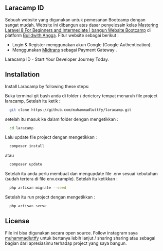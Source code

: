 ## Laracamp ID

Sebuah website yang digunakan untuk pemesanan Bootcamp dengan sangat mudah. Website ini dibangun atas dasar penyelesain kelas [Mastering Laravel 8 For Beginners and Intermediate | bangun Website Bootcamp](https://buildwithangga.com/talent/muhammadlutfi3101/mastering-laravel-8-for-beginners-intermediate-bangun-website-bootcamp) di platform [Buildwith Angga](https://buildwithangga.com/). Fitur website sebagai berikut :

-   Login & Register menggunakan akun Google (Google Authentication).
-   Menggunakan [Midtrans](https://midtrans.com/) sebagai Payment Gateway .

Laracamp ID - Start Your Developer Journey Today.

## Installation

Install Laracamp by following these steps:

Buka terminal git bash anda di folder / derictory tempat menaruh file project laracamp, Setelah itu ketik :

```bash
  git clone https://github.com/muhammadluttfy/laracamp.git
```

setelah itu masuk ke dalam folder dengan mengetikkan :

```bash
  cd laracamp
```

Lalu update file project dengan mengetikkan :

```bash
  composer install
```

atau

```bash
  composer update
```

Setelah itu anda perlu membuat dan mengupdate file .env sesuai kebutuhan (sudah tertera di file env.example). Setelah itu ketikkan :

```bash
  php artisan migrate --seed
```

Setelah itu run project dengan mengetikkan :

```bash
  php artisan serve
```

## License

File ini bisa digunakan secara open source. Follow instagram saya [muhammadluttfy](https:instagram.com/muhammadluttfy) untuk bertanya lebih lanjut / sharing sharing atau sebagai bagian dari apresiasimu terhadap project yang saya bangun.
